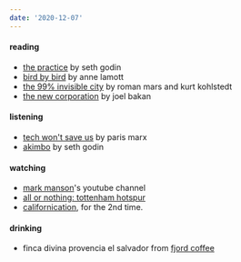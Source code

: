 ```yaml
---
date: '2020-12-07'
---
```


#### reading

- [the practice](../books/the-practice.md) by seth godin
- [bird by bird](https://penguinrandomhouse.com/books/97395/bird-by-bird-by-anne-lamott/) by anne lamott
- [the 99% invisible city](https://99percentinvisible.org/book/) by roman mars and kurt kohlstedt
- [the new corporation](https://www.penguinrandomhouse.com/books/621948/the-new-corporation-by-joel-bakan/) by joel bakan

#### listening

- [tech won't save us](https://open.spotify.com/show/3UhsI7s4bkH1FcMZI5u9iD?si=59Oy2qE8Rte4Of8ubbqStw) by paris marx
- [akimbo](https://www.akimbo.link) by seth godin

#### watching

- [mark manson](https://www.youtube.com/channel/UC0TnW9acNxqeojxXDMbohcA)'s youtube channel
- [all or nothing: tottenham hotspur](https://www.imdb.com/title/tt11188556)
- [californication](https://www.imdb.com/title/tt0904208/), for the 2nd time.

#### drinking

- finca divina provencia el salvador from [fjord coffee](https://fjord-coffee.de)
